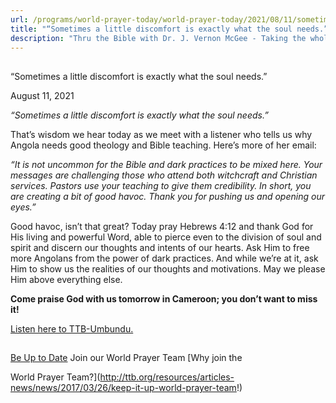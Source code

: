 ```yaml
---
url: /programs/world-prayer-today/world-prayer-today/2021/08/11/sometimes-a-little-discomfort-is-exactly-what-the-soul-needs
title: "“Sometimes a little discomfort is exactly what the soul needs.”"
description: "Thru the Bible with Dr. J. Vernon McGee - Taking the whole Word to the whole world"
---
```







## 
 “Sometimes a little discomfort is exactly what the soul needs.”


August 11, 2021




*“Sometimes a little discomfort is exactly what the soul needs.”*   


That’s wisdom we hear today as we meet with a listener who tells us why Angola needs good theology and Bible teaching. Here’s more of her email: 

*“It is not uncommon for the Bible and dark practices to be mixed here. Your messages are challenging those who attend both witchcraft and Christian services. Pastors use your teaching to give them credibility. In short, you are creating a bit of good havoc. Thank you for pushing us and opening our eyes.”*   


Good havoc, isn’t that great? Today pray Hebrews 4:12 and thank God for His living and powerful Word, able to pierce even to the division of soul and spirit and discern our thoughts and intents of our hearts. Ask Him to free more Angolans from the power of dark practices. And while we’re at it, ask Him to show us the realities of our thoughts and motivations. May we please Him above everything else.  

**Come praise God with us tomorrow in Cameroon; you don’t want to miss it!**   


[Listen here to TTB-Umbundu.](https://ttb.twr.org/home/day,0301/language,UMB)







## 




[Be Up to Date](http://feeds.feedburner.com/WorldPrayerToday "World Prayer Today RSS Feed")
Join our World Prayer Team
[Why join the  

World Prayer Team?](http://ttb.org/resources/articles-news/news/2017/03/26/keep-it-up-world-prayer-team!)




